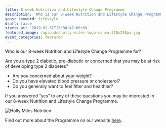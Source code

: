 ```yaml
---
title: 8-week Nutrition and Lifestyle Change Programme
description: 'Who is our 8-week Nutrition and Lifestyle Change Programme for?  '
yoast_keyword: lifestyle
draft: false
starts_at: '2019-01-31T12:30:47+00:00'
featured_image: /uploads/holly-miles-logo-canva-510x250px.jpg
event_categories: featured
---
```

Who is our 8-week Nutrition and Lifestyle Change Programme for?  

Are you a type 2 diabetic, pre-diabetic or concerned that you may be at risk of developing type 2 diabetes?

* Are you concerned about your weight?
* Do you have elevated blood pressure or cholesterol?
* Do you generally want to feel fitter and healthier?

If you answered “yes” to any of these questions you may be interested in our 8-week Nutrition and Lifestyle Change Programme.

![Holly Miles Nutrition](/uploads/holly-miles-logo-canva-510x250px.jpg)



Find out more about the Programme on our website [here](https://www.bagnallcentre.com/therapies/8-week-nutrition-and-lifestyle-change-programme/).
